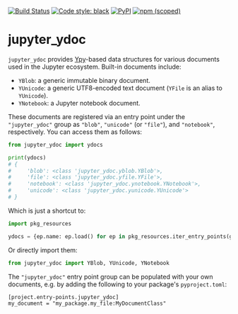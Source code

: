 [![Build Status](https://github.com/jupyter-server/jupyter_ydoc/workflows/Tests/badge.svg)](https://github.com/jupyter-server/jupyter_ydoc/actions)
[![Code style: black](https://img.shields.io/badge/code%20style-black-000000.svg)](https://github.com/psf/black)
[![PyPI](https://img.shields.io/pypi/v/jupyter-ydoc)](https://pypi.org/project/jupyter-ydoc/)
[![npm (scoped)](https://img.shields.io/npm/v/@jupyter/ydoc)](https://www.npmjs.com/package/@jupyter/ydoc)

# jupyter_ydoc

`jupyter_ydoc` provides [Ypy](https://github.com/y-crdt/ypy)-based data structures for various
documents used in the Jupyter ecosystem. Built-in documents include:
- `YBlob`: a generic immutable binary document.
- `YUnicode`: a generic UTF8-encoded text document (`YFile` is an alias to `YUnicode`).
- `YNotebook`: a Jupyter notebook document.

These documents are registered via an entry point under the `"jupyter_ydoc"` group as `"blob"`,
`"unicode"` (or `"file"`), and `"notebook"`, respectively. You can access them as follows:

```py
from jupyter_ydoc import ydocs

print(ydocs)
# {
#     'blob': <class 'jupyter_ydoc.yblob.YBlob'>,
#     'file': <class 'jupyter_ydoc.yfile.YFile'>,
#     'notebook': <class 'jupyter_ydoc.ynotebook.YNotebook'>,
#     'unicode': <class 'jupyter_ydoc.yunicode.YUnicode'>
# }
```

Which is just a shortcut to:

```py
import pkg_resources

ydocs = {ep.name: ep.load() for ep in pkg_resources.iter_entry_points(group="jupyter_ydoc")}
```

Or directly import them:
```py
from jupyter_ydoc import YBlob, YUnicode, YNotebook
```

The `"jupyter_ydoc"` entry point group can be populated with your own documents, e.g. by adding the
following to your package's `pyproject.toml`:

```
[project.entry-points.jupyter_ydoc]
my_document = "my_package.my_file:MyDocumentClass"
```

